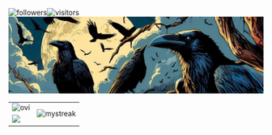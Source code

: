 <!--

- 🔭 I’m currently working on ...
- 🌱 I’m currently learning ...
- 👯 I’m looking to collaborate on ...
- 🤔 I’m looking for help with ...
- 💬 Ask me about ...
- 📫 How to reach me: ...
- 😄 Pronouns: ...
- ⚡ Fun fact: ...
-->
<!-- ![zh4r's GitHub stats](https://github-readme-stats.vercel.app/api?username=zh4r&theme=gruvbox&show_icons=true&hide=prs) -->

<img alt="followers" title="Follow me on Github" height="20px" src="https://img.shields.io/github/followers/zh4r?color=236ad3&style=for-the-badge&logo=github&label=Follow"/>![visitors](https://visitor-badge.laobi.icu/badge?page_id=zh4r.zh4r)
![](./banner.jpg)

<table align="center">
  <tr>
    <td valign="top"><img src="https://github-readme-stats.vercel.app/api/top-langs?username=zh4r&show_icons=true&locale=en&layout=compact&theme=gruvbox" alt="ovi" /></td>
    <td rowspan="2"><img src="https://github-readme-streak-stats.herokuapp.com/?user=zh4r&theme=gruvbox" alt="mystreak"/></td>
  </tr>
  <tr>
    <td valign="top">      
     <a href="https://spotify-github-profile.kittinanx.com/api/view?uid=21jmkuu4vphmlwxzzworoaoiy"> <img src="https://spotify-github-profile.kittinanx.com/api/view?uid=21jmkuu4vphmlwxzzworoaoiy&cover_image=true&theme=natemoo-re&show_offline=false&background_color=121212&interchange=false&bar_color=e99825&bar_color_cover=false" /></a>
    </td>
  </tr>
</table>
